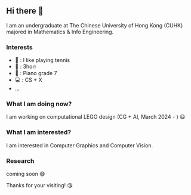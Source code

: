 ## Hi there 👋
I am an undergraduate at The Chinese University of Hong Kong (CUHK) majored in Mathematics & Info Engineering.

### Interests
- 🎾 : I like playing tennis
- 🎤 : 3ho🔥
- 🎹 : Piano grade 7
- 💻 : CS + X
- ...

### What I am doing now?
I am working on computational LEGO design (CG + AI, March 2024 - ) 😃

### What I am interested?
I am interested in Computer Graphics and Computer Vision.

### Research
coming soon 😅

Thanks for your visiting! 😘
